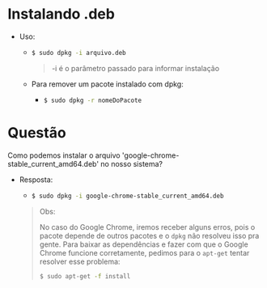 # Instalando .deb

- Uso: 
  
  - ```bash
    $ sudo dpkg -i arquivo.deb
    ```
    
    > -i é o parâmetro passado para informar instalação
  
  - Para remover um pacote instalado com dpkg:
    
    - ```bash
      $ sudo dpkg -r nomeDoPacote
      ```

# Questão

Como podemos instalar o arquivo 'google-chrome-stable_current_amd64.deb' no nosso sistema?

- Resposta: 
  
  - ```bash
    $ sudo dpkg -i google-chrome-stable_current_amd64.deb
    ```
  
  > Obs:
  > 
  > No caso do Google Chrome, iremos receber alguns erros, pois o pacote depende de outros pacotes e o `dpkg` não resolveu isso pra gente. Para baixar as dependências e fazer com que o Google Chrome funcione corretamente, pedimos para o `apt-get` tentar resolver esse problema:
  > 
  > ```bash
  > $ sudo apt-get -f install
  > ```
